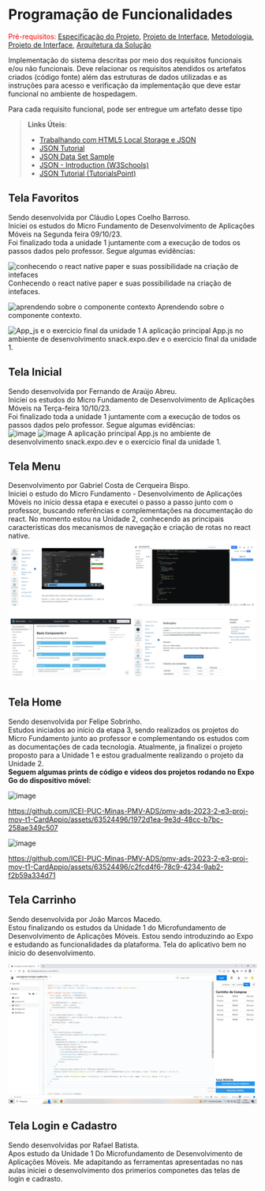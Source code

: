 # Programação de Funcionalidades

<span style="color:red">Pré-requisitos: <a href="2-Especificação do Projeto.md"> Especificação do Projeto</a></span>, <a href="3-Projeto de Interface.md"> Projeto de Interface</a>, <a href="4-Metodologia.md"> Metodologia</a>, <a href="3-Projeto de Interface.md"> Projeto de Interface</a>, <a href="5-Arquitetura da Solução.md"> Arquitetura da Solução</a>

Implementação do sistema descritas por meio dos requisitos funcionais e/ou não funcionais. Deve relacionar os requisitos atendidos os artefatos criados (código fonte) além das estruturas de dados utilizadas e as instruções para acesso e verificação da implementação que deve estar funcional no ambiente de hospedagem.

Para cada requisito funcional, pode ser entregue um artefato desse tipo

> **Links Úteis**:
>
> - [Trabalhando com HTML5 Local Storage e JSON](https://www.devmedia.com.br/trabalhando-com-html5-local-storage-e-json/29045)
> - [JSON Tutorial](https://www.w3resource.com/JSON)
> - [JSON Data Set Sample](https://opensource.adobe.com/Spry/samples/data_region/JSONDataSetSample.html)
> - [JSON - Introduction (W3Schools)](https://www.w3schools.com/js/js_json_intro.asp)
> - [JSON Tutorial (TutorialsPoint)](https://www.tutorialspoint.com/json/index.htm)

## Tela Favoritos

Sendo desenvolvida por Cláudio Lopes Coelho Barroso. <br/>
Iniciei os estudos do Micro Fundamento de Desenvolvimento de Aplicações Móveis na Segunda feira 09/10/23. <br/>
Foi finalizado toda a unidade 1 juntamente com a execução de todos os passos dados pelo professor. Segue algumas evidências:<br/>

![conhecendo o react native paper e suas possibilidade na criação de intefaces](https://github.com/ICEI-PUC-Minas-PMV-ADS/pmv-ads-2023-2-e3-proj-mov-t1-CardAppio/assets/115187389/af48d164-33ba-4bcc-aab8-e8fa837e545f)
Conhecendo o react native paper e suas possibilidade na criação de intefaces.

![aprendendo sobre o componente contexto](https://github.com/ICEI-PUC-Minas-PMV-ADS/pmv-ads-2023-2-e3-proj-mov-t1-CardAppio/assets/115187389/eda0f6df-7d83-4b30-a393-efca07f5fd84)
Aprendendo sobre o componente contexto.

![App_js e o exercicio final da unidade 1](https://github.com/ICEI-PUC-Minas-PMV-ADS/pmv-ads-2023-2-e3-proj-mov-t1-CardAppio/assets/115187389/12b23d30-11f0-4a90-b135-2f2f1620de1b)
A aplicação principal App.js no ambiente de desenvolvimento snack.expo.dev e o exercicio final da unidade 1.

## Tela Inicial
Sendo desenvolvida por Fernando de Araújo Abreu.<br/>
Iniciei os estudos do Micro Fundamento de Desenvolvimento de Aplicações Móveis na Terça-feira 10/10/23. <br/>
Foi finalizado toda a unidade 1 juntamente com a execução de todos os passos dados pelo professor. Segue algumas evidências:<br/>
![image](https://github.com/ICEI-PUC-Minas-PMV-ADS/pmv-ads-2023-2-e3-proj-mov-t1-CardAppio/assets/114960971/272b80e6-8d99-4844-87cb-5bf081b1214a)
![image](https://github.com/ICEI-PUC-Minas-PMV-ADS/pmv-ads-2023-2-e3-proj-mov-t1-CardAppio/assets/114960971/8615a95e-c3d6-4139-80ca-2713a24478af)
A aplicação principal App.js no ambiente de desenvolvimento snack.expo.dev e o exercicio final da unidade 1.

## Tela Menu
Desenvolvimento por Gabriel Costa de Cerqueira Bispo.<br/>
Iniciei o estudo do Micro Fundamento - Desenvolvimento de Aplicações Móveis no início dessa etapa e executei o passo a passo junto com o professor, buscando referências e complementações na documentação do react. No momento estou na Unidade 2, conhecendo as principais características dos mecanismos de navegação e criação de rotas no react native.<br/>
![image](img/pgfuncionalidadesgc.png)

## Tela Home

Sendo desenvolvida por Felipe Sobrinho. <br/>
Estudos iniciados ao início da etapa 3, sendo realizados os projetos do Micro Fundamento junto ao professor e complementando os estudos com as documentações de cada tecnologia. Atualmente, ja finalizei o projeto proposto para a Unidade 1 e estou gradualmente realizando o projeto da Unidade 2. <br/>
**Seguem algumas prints de código e vídeos dos projetos rodando no Expo Go do dispositivo móvel:**

![image](https://github.com/ICEI-PUC-Minas-PMV-ADS/pmv-ads-2023-2-e3-proj-mov-t1-CardAppio/assets/63524496/c4727450-6739-4093-8206-b654327c2d0e)

https://github.com/ICEI-PUC-Minas-PMV-ADS/pmv-ads-2023-2-e3-proj-mov-t1-CardAppio/assets/63524496/1972d1ea-9e3d-48cc-b7bc-258ae349c507

![image](https://github.com/ICEI-PUC-Minas-PMV-ADS/pmv-ads-2023-2-e3-proj-mov-t1-CardAppio/assets/63524496/4bb37afa-43a0-4567-9630-ebba9d6ff5fe)


https://github.com/ICEI-PUC-Minas-PMV-ADS/pmv-ads-2023-2-e3-proj-mov-t1-CardAppio/assets/63524496/c2fcd4f6-78c9-4234-9ab2-f2b59a334d71

## Tela Carrinho

Sendo desenvolvida por João Marcos Macedo. <br/> 
Estou finalizando os estudos da Unidade 1 do Microfundamento de Desenvolvimento de Aplicações Móveis. Estou sendo introduzindo ao Expo e estudando as funcionalidades da plataforma. Tela do aplicativo bem no ínicio do desenvolvimento.  <br/>

![image](https://github.com/ICEI-PUC-Minas-PMV-ADS/pmv-ads-2023-2-e3-proj-mov-t1-CardAppio/blob/main/docs/img/telacarrinho1.jpg?raw=true)


## Tela Login e Cadastro 

Sendo desenvolvidas por Rafael Batista. <br/>
Apos estudo da Unidade 1 Do Microfundamento de Desenvolvimento de Aplicações Móveis. Me adapitando as ferramentas apresentadas no nas aulas iniciei o desenvolvimento dos primerios componetes das telas de login e cadrasto.
